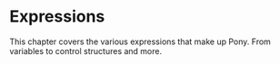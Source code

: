 # Expressions

This chapter covers the various expressions that make up Pony. From variables to
control structures and more.

